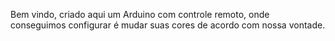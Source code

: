 Bem vindo, criado aqui um Arduino com controle remoto, onde conseguimos configurar é mudar suas cores de acordo com nossa vontade.

